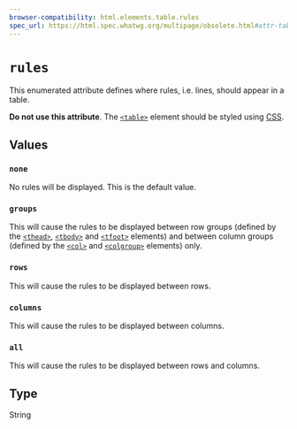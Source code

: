 ```yaml
---
browser-compatibility: html.elements.table.rules
spec_url: https://html.spec.whatwg.org/multipage/obsolete.html#attr-table-rules
---
```


# `rules`

This enumerated attribute defines where rules, i.e. lines, should appear in a table.

**Do not use this attribute**. The [`<table>`](https://developer.mozilla.org/en-US/docs/Web/HTML/Element/table) element should be styled using [CSS](https://developer.mozilla.org/en-US/docs/CSS).

## Values

### `none`

No rules will be displayed. This is the default value.

### `groups`

This will cause the rules to be displayed between row groups (defined by the [`<thead>`](https://developer.mozilla.org/en-US/docs/Web/HTML/Element/thead), [`<tbody>`](https://developer.mozilla.org/en-US/docs/Web/HTML/Element/tbody)
and [`<tfoot>`](https://developer.mozilla.org/en-US/docs/Web/HTML/Element/tfoot) elements) and between column groups (defined by the [`<col>`](https://developer.mozilla.org/en-US/docs/Web/HTML/Element/col) and [`<colgroup>`](https://developer.mozilla.org/en-US/docs/Web/HTML/Element/colgroup) elements) only.

### `rows`

This will cause the rules to be displayed between rows.

### `columns`

This will cause the rules to be displayed between columns.

### `all`

This will cause the rules to be displayed between rows and columns.

## Type

String
